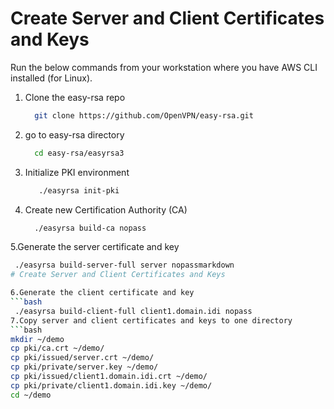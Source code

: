 # Create Server and Client Certificates and Keys

Run the below commands from your workstation where you have AWS CLI installed (for Linux).

1. Clone the easy-rsa repo  
   ```bash
     git clone https://github.com/OpenVPN/easy-rsa.git
2. go to easy-rsa directory
   ```bash
     cd easy-rsa/easyrsa3  
3. Initialize PKI environment
   ````bash
      ./easyrsa init-pki  
4. Create new Certification Authority (CA)
   ```bash
     ./easyrsa build-ca nopass 
5.Generate the server certificate and key
   ```bash
    ./easyrsa build-server-full server nopassmarkdown
# Create Server and Client Certificates and Keys

6.Generate the client certificate and key
   ```bash
    ./easyrsa build-client-full client1.domain.idi nopass  
7.Copy server and client certificates and keys to one directory
```bash
  mkdir ~/demo  
  cp pki/ca.crt ~/demo/  
  cp pki/issued/server.crt ~/demo/  
  cp pki/private/server.key ~/demo/  
  cp pki/issued/client1.domain.idi.crt ~/demo/  
  cp pki/private/client1.domain.idi.key ~/demo/  
  cd ~/demo  
